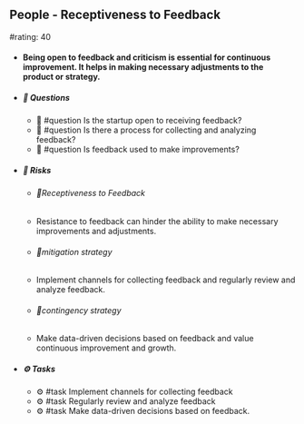 ## People - Receptiveness to Feedback
#rating: 40
- #### Being open to feedback and criticism is essential for continuous improvement. It helps in making necessary adjustments to the product or strategy.
- ##### 💭 Questions
  - 💭 #question Is the startup open to receiving feedback?
  - 💭 #question Is there a process for collecting and analyzing feedback?
  - 💭 #question Is feedback used to make improvements?
- ##### 🚨 Risks
  - ###### 🚨Receptiveness to Feedback
  - Resistance to feedback can hinder the ability to make necessary improvements and adjustments.
  - ###### 🚨mitigation strategy
  - Implement channels for collecting feedback and regularly review and analyze feedback.
  - ###### 🚨contingency strategy
  - Make data-driven decisions based on feedback and value continuous improvement and growth.
- ##### ⚙️ Tasks
  - ⚙️ #task Implement channels for collecting feedback
  - ⚙️ #task  Regularly review and analyze feedback
  - ⚙️ #task  Make data-driven decisions based on feedback.


